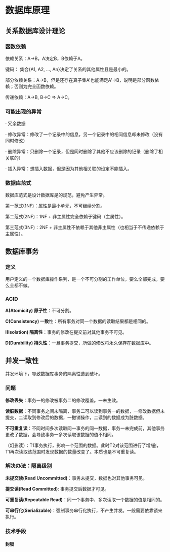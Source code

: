 # 数据库原理

## 关系数据库设计理论

### 函数依赖

依赖关系：A->B，A决定B，B依赖于A。

键码： 集合{A1, A2, ..., An}决定了关系的其他属性且是最小的。

部分依赖关系：A->B，但是还存在真子集A'也能满足A'->B，说明是部分函数依赖；否则为完全函数依赖。

传递依赖：A->B, B->C => A->C。

### 可能出现的异常

· 冗余数据

· 修改异常：修改了一个记录中的信息，另一个记录中的相同信息却未修改（没有同时修改）

· 删除异常：只删除一个记录，但是同时删除了其他不应该删除的记录（删除了相关联的）

· 插入异常：想插入数据，但是因为其他相关联的设定不能插入。

### 数据库范式

数据库范式是设计数据库是的规范，避免产生异常。

第一范式(1NF)：属性是最小单元，不可继续分割。

第二范式(2NF)：1NF + 非主属性完全依赖于键码（主属性）。

第三范式(3NF)：2NF + 非主属性不依赖于其他非主属性（也相当于不传递依赖于主属性）。

## 数据库事务

### 定义

用户定义的一个数据库操作系列，是一个不可分割的工作单位，要么全部完成，要么全都不做。

### ACID

**A(Atomicity) 原子性**：不可分割。

**C(Consistency) 一致**性：所有事务对同一个数据的读取结果都是相同的。

**I(Isolation) 隔离性**：事务的修改在提交前对其他事务不可见。

**D(Durability) 持久性**：一旦事务提交，所做的修改将永久保存在数据库中。

## 并发一致性

并发环境下，导致数据库事务的隔离性遭到破坏。

### 问题

**修改丢失**：事务一的修改被事务二的修改覆盖。一未生效。

**读脏数据**：不同事务之间未隔离，事务二可以读到事务一的数据，一修改数据但未提交，二读取到修改后的数据，一撤销操作，二读到的数据成为脏数据。

**不可重复读**：不同时间多次读取同一事务的同一数据，事务一未完成前，其他事务更改了数据，会导致事务一多次读取该数据的值不相同。

（幻影读）：T1事务执行，影响一个范围的数据。此时T2对该范围进行了增/删，T1再次读取该范围时发现数据的数量改变了。本质也是不可重复读。

### 解决办法：隔离级别

**未提交读(Read Uncommitted)**：事务未提交，数据也对其他事务可见。

**提交读(Read Committed)**: 事务提交后数据才可见。

**可重复读(Repeatable Read)**：同一个事务中，多次读取一个数据的值是相同的。

**可串行化(Serializable)**：强制事务串行化执行，不产生并发。一般需要依靠锁来执行。

### 技术手段

#### 封锁

